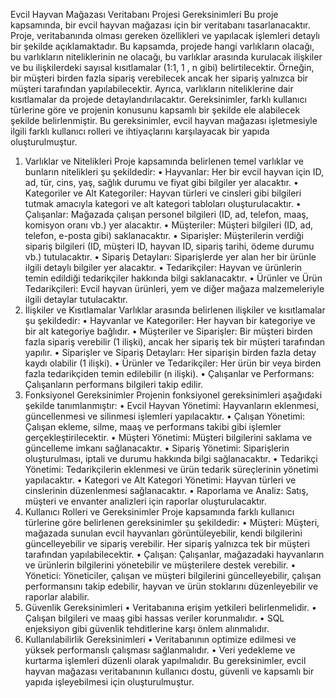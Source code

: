 Evcil Hayvan Mağazası Veritabanı Projesi Gereksinimleri
Bu proje kapsamında, bir evcil hayvan mağazası için bir veritabanı tasarlanacaktır. Proje, veritabanında olması gereken özellikleri ve yapılacak işlemleri detaylı bir şekilde açıklamaktadır. Bu kapsamda, projede hangi varlıkların olacağı, bu varlıkların niteliklerinin ne olacağı, bu varlıklar arasında kurulacak ilişkiler ve bu ilişkilerdeki sayısal kısıtlamalar (1:1, 1
, n
gibi) belirtilecektir. Örneğin, bir müşteri birden fazla sipariş verebilecek ancak her sipariş yalnızca bir müşteri tarafından yapılabilecektir. Ayrıca, varlıkların niteliklerine dair kısıtlamalar da projede detaylandırılacaktır.
Gereksinimler, farklı kullanıcı türlerine göre ve projenin konusunu kapsamlı bir şekilde ele alabilecek şekilde belirlenmiştir. Bu gereksinimler, evcil hayvan mağazası işletmesiyle ilgili farklı kullanıcı rolleri ve ihtiyaçlarını karşılayacak bir yapıda oluşturulmuştur.
1. Varlıklar ve Nitelikleri
Proje kapsamında belirlenen temel varlıklar ve bunların nitelikleri şu şekildedir:
•	Hayvanlar: Her bir evcil hayvan için ID, ad, tür, cins, yaş, sağlık durumu ve fiyat gibi bilgiler yer alacaktır.
•	Kategoriler ve Alt Kategoriler: Hayvan türleri ve cinsleri gibi bilgileri tutmak amacıyla kategori ve alt kategori tabloları oluşturulacaktır.
•	Çalışanlar: Mağazada çalışan personel bilgileri (ID, ad, telefon, maaş, komisyon oranı vb.) yer alacaktır.
•	Müşteriler: Müşteri bilgileri (ID, ad, telefon, e-posta gibi) saklanacaktır.
•	Siparişler: Müşterilerin verdiği sipariş bilgileri (ID, müşteri ID, hayvan ID, sipariş tarihi, ödeme durumu vb.) tutulacaktır.
•	Sipariş Detayları: Siparişlerde yer alan her bir ürünle ilgili detaylı bilgiler yer alacaktır.
•	Tedarikçiler: Hayvan ve ürünlerin temin edildiği tedarikçiler hakkında bilgi saklanacaktır.
•	Ürünler ve Ürün Tedarikçileri: Evcil hayvan ürünleri, yem ve diğer mağaza malzemeleriyle ilgili detaylar tutulacaktır.
2. İlişkiler ve Kısıtlamalar
Varlıklar arasında belirlenen ilişkiler ve kısıtlamalar şu şekildedir:
•	Hayvanlar ve Kategoriler: Her hayvan bir kategoriye ve bir alt kategoriye bağlıdır.
•	Müşteriler ve Siparişler: Bir müşteri birden fazla sipariş verebilir (1
ilişki), ancak her sipariş tek bir müşteri tarafından yapılır.
•	Siparişler ve Sipariş Detayları: Her siparişin birden fazla detay kaydı olabilir (1
ilişki).
•	Ürünler ve Tedarikçiler: Her ürün bir veya birden fazla tedarikçiden temin edilebilir (n
ilişki).
•	Çalışanlar ve Performans: Çalışanların performans bilgileri takip edilir.
3. Fonksiyonel Gereksinimler
Projenin fonksiyonel gereksinimleri aşağıdaki şekilde tanımlanmıştır:
•	Evcil Hayvan Yönetimi: Hayvanların eklenmesi, güncellenmesi ve silinmesi işlemleri yapılacaktır.
•	Çalışan Yönetimi: Çalışan ekleme, silme, maaş ve performans takibi gibi işlemler gerçekleştirilecektir.
•	Müşteri Yönetimi: Müşteri bilgilerini saklama ve güncelleme imkanı sağlanacaktır.
•	Sipariş Yönetimi: Siparişlerin oluşturulması, iptali ve durumu hakkında bilgi sağlanacaktır.
•	Tedarikçi Yönetimi: Tedarikçilerin eklenmesi ve ürün tedarik süreçlerinin yönetimi yapılacaktır.
•	Kategori ve Alt Kategori Yönetimi: Hayvan türleri ve cinslerinin düzenlenmesi sağlanacaktır.
•	Raporlama ve Analiz: Satış, müşteri ve envanter analizleri için raporlar oluşturulacaktır.
4. Kullanıcı Rolleri ve Gereksinimler
Proje kapsamında farklı kullanıcı türlerine göre belirlenen gereksinimler şu şekildedir:
•	Müşteri: Müşteri, mağazada sunulan evcil hayvanları görüntüleyebilir, kendi bilgilerini güncelleyebilir ve sipariş verebilir. Her sipariş yalnızca tek bir müşteri tarafından yapılabilecektir.
•	Çalışan: Çalışanlar, mağazadaki hayvanların ve ürünlerin bilgilerini yönetebilir ve müşterilere destek verebilir.
•	Yönetici: Yöneticiler, çalışan ve müşteri bilgilerini güncelleyebilir, çalışan performansını takip edebilir, hayvan ve ürün stoklarını düzenleyebilir ve raporlar alabilir.
5. Güvenlik Gereksinimleri
•	Veritabanına erişim yetkileri belirlenmelidir.
•	Çalışan bilgileri ve maaş gibi hassas veriler korunmalıdır.
•	SQL enjeksiyon gibi güvenlik tehditlerine karşı önlem alınmalıdır.
6. Kullanılabilirlik Gereksinimleri
•	Veritabanının optimize edilmesi ve yüksek performanslı çalışması sağlanmalıdır.
•	Veri yedekleme ve kurtarma işlemleri düzenli olarak yapılmalıdır.
Bu gereksinimler, evcil hayvan mağazası veritabanının kullanıcı dostu, güvenli ve kapsamlı bir yapıda işleyebilmesi için oluşturulmuştur.

